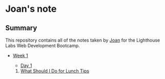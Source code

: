 # Joan's note

## Summary 

This repository contains all of the notes taken by [Joan](https://github.com/hlai16/lighthouse-web-note) for the Lighthouse Labs Web Development Bootcamp.

* [Week 1](/Week_1)
  * [Day 1](/Week_1/Day_1)

  1. [What Should I Do for Lunch Tips](/Week_1/Day_1/What_Should_I_Do_for_Lunch_Tips.md)